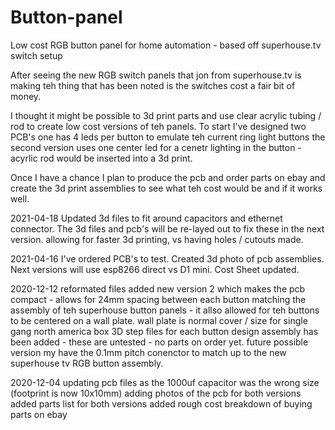 # Button-panel
Low cost RGB button panel for home automation - based off superhouse.tv switch setup

After seeing the new RGB switch panels that jon from superhouse.tv is making teh thing that has been noted is the switches cost a fair bit of money. 

I thought it might be possible to 3d print parts and use clear acrylic tubing / rod to create low cost versions of teh panels.
To start I've designed two PCB's one has 4 leds per button to emulate teh current ring light buttons
the second version uses one center led for a cenetr lighting in the button - acyrlic rod would be inserted into a 3d print.

Once I have a chance I plan to produce the pcb and order parts on ebay and create the 3d print assemblies to see what teh cost would be and if it works well.

2021-04-18
Updated 3d files to fit around capacitors and ethernet connector. The 3d files and pcb's will be re-layed out to fix these in the next version. allowing for faster 3d printing, vs having holes / cutouts made.

2021-04-16
I've ordered PCB's to test. 
Created 3d photo of pcb assemblies. Next versions will use esp8266 direct vs D1 mini.
Cost Sheet updated.

2020-12-12
reformated files
added new version 2 which makes the pcb compact - allows for 24mm spacing between each button matching the assembly of teh superhouse button panels - it allso allowed for teh buttons to be centered on a wall plate. wall plate is normal cover / size for single gang north america box
3D step files for each button design assembly has been added - these are untested - no parts on order yet.
future possible version my have the 0.1mm pitch conenctor to match up to the new superhouse tv RGB button assembly.

2020-12-04
updating pcb files as the 1000uf capacitor was the wrong size (footprint is now 10x10mm)
adding photos of the pcb for both versions
added parts list for both versions
added rough cost breakdown of buying parts on ebay

